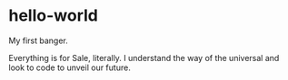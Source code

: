 # hello-world
My first banger.

Everything is for Sale, literally. I understand the way of the universal and 
look to code to unveil our future.

